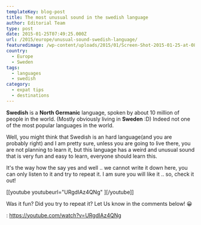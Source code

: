```yaml
---
templateKey: blog-post
title: The most unusual sound in the swedish language
author: Editorial Team
type: post
date: 2015-01-25T07:49:25.000Z
url: /2015/europe/unusual-sound-swedish-language/
featuredimage: /wp-content/uploads/2015/01/Screen-Shot-2015-01-25-at-08.47.36.png
country:
  - Europe
  - Sweden
tags:
  - languages
  - swedish
category:
  - expat tips
  - destinations
---
```


**Swedish** is a **North Germanic** language, spoken by about 10 million of people in the world. (Mostly obviously living in **Sweden** :D) Indeed not one of the most popular languages in the world.<!--more-->

Well, you might think that Swedish is an hard language(and you are probably right) and I am pretty sure, unless you are going to live there, you are not planning to learn it, but this language has a weird and unusual sound that is very fun and easy to learn, everyone should learn this.

It's the way how the say yes and well .. we cannot write it down here, you can only listen to it and try to repeat it. I am sure you will like it .. so, check it out!

[\[youtube youtubeurl="URgdIAz4QNg" \]\[/youtube\]]

Was it fun? Did you try to repeat it? Let Us know in the comments below! 😀

: https://youtube.com/watch?v=URgdIAz4QNg
